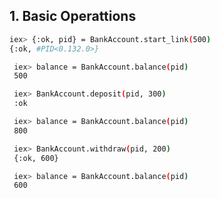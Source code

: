 ## 1. Basic Operattions
 
 ```sh
 iex> {:ok, pid} = BankAccount.start_link(500)
 {:ok, #PID<0.132.0>}
```

```sh
 iex> balance = BankAccount.balance(pid)
 500
```

```sh
 iex> BankAccount.deposit(pid, 300)
 :ok
```

```sh
 iex> balance = BankAccount.balance(pid)
 800
```

```sh
 iex> BankAccount.withdraw(pid, 200)          
 {:ok, 600}
```

```sh
 iex> balance = BankAccount.balance(pid)
 600
 ```